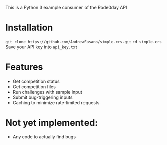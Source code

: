 This is a Python 3 example consumer of the Rode0day API

# Installation
`git clone https://github.com/AndrewFasano/simple-crs.git`
`cd simple-crs`
Save your API key into `api_key.txt`


# Features
* Get competition status
* Get competition files
* Run challenges with sample input
* Submit bug-triggering inputs
* Caching to minimize rate-limited requests

# Not yet implemented:
* Any code to actually find bugs
